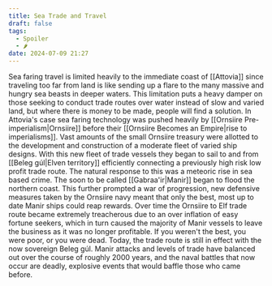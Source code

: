 ```yaml
---
title: Sea Trade and Travel
draft: false
tags:
  - Spoiler
  - 🌶
date: 2024-07-09 21:27
---
```

Sea faring travel is limited heavily to the immediate coast of [[Attovia]] since traveling too far from land is like sending up a flare to the many massive and hungry sea beasts in deeper waters. This limitation puts a heavy damper on those seeking to conduct trade routes over water instead of slow and varied land, but where there is money to be made, people will find a solution. In Attovia's case sea faring technology was pushed heavily by [[Ornsiire Pre-imperialism|Ornsiire]] before their [[Ornsiire Becomes an Empire|rise to imperialisms]]. Vast amounts of the small Ornsiire treasury were allotted to the development and construction of a moderate fleet of varied ship designs. With this new fleet of trade vessels they began to sail to and from [[Beleg gúl|Elven territory]] efficiently connecting a previously high risk low profit trade route. The natural response to this was a meteoric rise in sea based crime. The soon to be called [[Gabraa'ir|Manir]] began to flood the northern coast. This further prompted a war of progression, new defensive measures taken by the Ornsiire navy meant that only the best, most up to date Manir ships could reap rewards. Over time the Ornsiire to Elf trade route became extremely treacherous due to an over inflation of easy fortune seekers, which in turn caused the majority of Manir vessels to leave the business as it was no longer profitable. If you weren't the best, you were poor, or you were dead. Today, the trade route is still in effect with the now sovereign Beleg gúl. Manir attacks and levels of trade have balanced out over the course of roughly 2000 years, and the naval battles that now occur are deadly, explosive events that would baffle those who came before.
